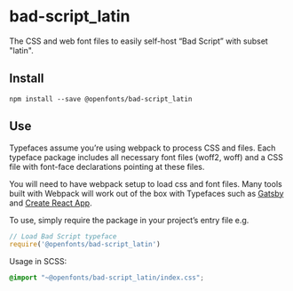 
# bad-script_latin

The CSS and web font files to easily self-host “Bad Script” with subset "latin".

## Install

`npm install --save @openfonts/bad-script_latin`

## Use

Typefaces assume you’re using webpack to process CSS and files. Each typeface
package includes all necessary font files (woff2, woff) and a CSS file with
font-face declarations pointing at these files.

You will need to have webpack setup to load css and font files. Many tools built
with Webpack will work out of the box with Typefaces such as [Gatsby](https://github.com/gatsbyjs/gatsby)
and [Create React App](https://github.com/facebookincubator/create-react-app).

To use, simply require the package in your project’s entry file e.g.

```javascript
// Load Bad Script typeface
require('@openfonts/bad-script_latin')
```

Usage in SCSS:
```scss
@import "~@openfonts/bad-script_latin/index.css";
```
